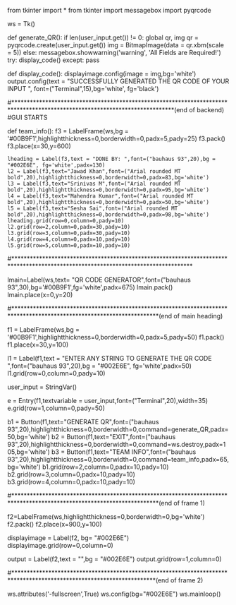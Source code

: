 from tkinter import *
from tkinter import messagebox
import pyqrcode

ws = Tk()

def generate_QR():
    if len(user_input.get()) != 0:
        global qr, img
        qr = pyqrcode.create(user_input.get())
        img = BitmapImage(data = qr.xbm(scale = 5))
    else:
        messagebox.showwarning('warning', 'All Fields are Required!')
    try:
        display_code()
    except:
        pass

def display_code():
    displayimage.config(image = img,bg='white')
    output.config(text = "SUCCESSFULLY GENERATED THE QR CODE OF YOUR INPUT ", font=("Terminal",15),bg='white', fg='black')

#****************************************************************************************************************************(end of backend)
#GUI STARTS

def team_info():
    f3 = LabelFrame(ws,bg = '#00B9F1',highlightthickness=0,borderwidth=0,padx=5,pady=25)
    f3.pack()
    f3.place(x=30,y=600)

    lheading = Label(f3,text = "DONE BY: ",font=("bauhaus 93",20),bg = "#002E6E", fg='white',padx=130)
    l2 = Label(f3,text="Jawad Khan",font=("Arial rounded MT bold",20),highlightthickness=0,borderwidth=0,padx=83,bg='white')
    l3 = Label(f3,text="Srinivas M",font=("Arial rounded MT bold",20),highlightthickness=0,borderwidth=0,padx=95,bg='white')
    l4 = Label(f3,text="Mahendra Kumar",font=("Arial rounded MT bold",20),highlightthickness=0,borderwidth=0,padx=50,bg='white')
    l5 = Label(f3,text="Sesha Sai",font=("Arial rounded MT bold",20),highlightthickness=0,borderwidth=0,padx=98,bg='white')
    lheading.grid(row=0,column=0,pady=10)
    l2.grid(row=2,column=0,padx=30,pady=10)
    l3.grid(row=3,column=0,padx=30,pady=10)
    l4.grid(row=4,column=0,padx=10,pady=10)
    l5.grid(row=5,column=0,padx=10,pady=10)

#**********************************************************************************************************************************

lmain=Label(ws,text= "QR CODE GENERATOR",font=("bauhaus 93",30),bg='#00B9F1',fg='white',padx=675)
lmain.pack()
lmain.place(x=0,y=20)

#***********************************************************************************************************************(end of main heading)

f1 = LabelFrame(ws,bg = '#00B9F1',highlightthickness=0,borderwidth=0,padx=5,pady=50)
f1.pack()
f1.place(x=30,y=100)

l1 = Label(f1,text = "ENTER ANY STRING TO GENERATE THE QR CODE ",font=("bauhaus 93",20),bg = "#002E6E", fg='white',padx=50)
l1.grid(row=0,column=0,pady=10)

user_input = StringVar()

e = Entry(f1,textvariable = user_input,font=("Terminal",20),width=35)
e.grid(row=1,column=0,pady=50)

b1 = Button(f1,text="GENERATE QR",font=("bauhaus 93",20),highlightthickness=0,borderwidth=0,command=generate_QR,padx=50,bg='white')
b2 = Button(f1,text="EXIT",font=("bauhaus 93",20),highlightthickness=0,borderwidth=0,command=ws.destroy,padx=105,bg='white')
b3 = Button(f1,text="TEAM INFO",font=("bauhaus 93",20),highlightthickness=0,borderwidth=0,command=team_info,padx=65,bg='white')
b1.grid(row=2,column=0,padx=10,pady=10)
b2.grid(row=3,column=0,padx=10,pady=10)
b3.grid(row=4,column=0,padx=10,pady=10)

#***********************************************************************************************************************(end of frame 1)

f2=LabelFrame(ws,highlightthickness=0,borderwidth=0,bg='white')
f2.pack()
f2.place(x=900,y=100)

displayimage = Label(f2, bg= "#002E6E")
displayimage.grid(row=0,column=0)

output = Label(f2,text = "",bg = "#002E6E")
output.grid(row=1,column=0)

#**********************************************************************************************************************(end of frame 2)

ws.attributes('-fullscreen',True)
ws.config(bg="#002E6E")
ws.mainloop()
